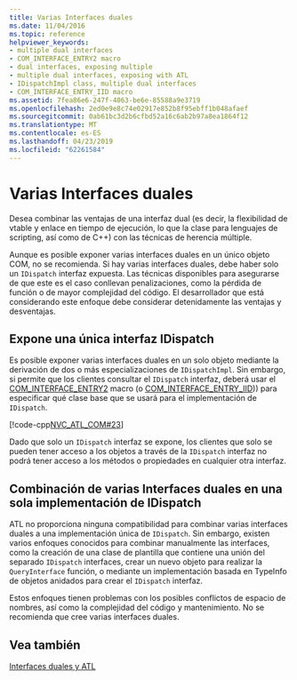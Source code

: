 ```yaml
---
title: Varias Interfaces duales
ms.date: 11/04/2016
ms.topic: reference
helpviewer_keywords:
- multiple dual interfaces
- COM_INTERFACE_ENTRY2 macro
- dual interfaces, exposing multiple
- multiple dual interfaces, exposing with ATL
- IDispatchImpl class, multiple dual interfaces
- COM_INTERFACE_ENTRY_IID macro
ms.assetid: 7fea86e6-247f-4063-be6e-85588a9e3719
ms.openlocfilehash: 2ed0e9e8c74e02917e852b8f95ebff1b048afaef
ms.sourcegitcommit: 0ab61bc3d2b6cfbd52a16c6ab2b97a8ea1864f12
ms.translationtype: MT
ms.contentlocale: es-ES
ms.lasthandoff: 04/23/2019
ms.locfileid: "62261584"
---
```

# <a name="multiple-dual-interfaces"></a>Varias Interfaces duales

Desea combinar las ventajas de una interfaz dual (es decir, la flexibilidad de vtable y enlace en tiempo de ejecución, lo que la clase para lenguajes de scripting, así como de C++) con las técnicas de herencia múltiple.

Aunque es posible exponer varias interfaces duales en un único objeto COM, no se recomienda. Si hay varias interfaces duales, debe haber solo un `IDispatch` interfaz expuesta. Las técnicas disponibles para asegurarse de que este es el caso conllevan penalizaciones, como la pérdida de función o de mayor complejidad del código. El desarrollador que está considerando este enfoque debe considerar detenidamente las ventajas y desventajas.

## <a name="exposing-a-single-idispatch-interface"></a>Expone una única interfaz IDispatch

Es posible exponer varias interfaces duales en un solo objeto mediante la derivación de dos o más especializaciones de `IDispatchImpl`. Sin embargo, si permite que los clientes consultar el `IDispatch` interfaz, deberá usar el [COM_INTERFACE_ENTRY2](reference/com-interface-entry-macros.md#com_interface_entry2) macro (o [COM_INTERFACE_ENTRY_IID](reference/com-interface-entry-macros.md#com_interface_entry_iid))) para especificar qué clase base que se usará para el implementación de `IDispatch`.

[!code-cpp[NVC_ATL_COM#23](../atl/codesnippet/cpp/multiple-dual-interfaces_1.h)]

Dado que solo un `IDispatch` interfaz se expone, los clientes que solo se pueden tener acceso a los objetos a través de la `IDispatch` interfaz no podrá tener acceso a los métodos o propiedades en cualquier otra interfaz.

## <a name="combining-multiple-dual-interfaces-into-a-single-implementation-of-idispatch"></a>Combinación de varias Interfaces duales en una sola implementación de IDispatch

ATL no proporciona ninguna compatibilidad para combinar varias interfaces duales a una implementación única de `IDispatch`. Sin embargo, existen varios enfoques conocidos para combinar manualmente las interfaces, como la creación de una clase de plantilla que contiene una unión del separado `IDispatch` interfaces, crear un nuevo objeto para realizar la `QueryInterface` función, o mediante un implementación basada en TypeInfo de objetos anidados para crear el `IDispatch` interfaz.

Estos enfoques tienen problemas con los posibles conflictos de espacio de nombres, así como la complejidad del código y mantenimiento. No se recomienda que cree varias interfaces duales.

## <a name="see-also"></a>Vea también

[Interfaces duales y ATL](../atl/dual-interfaces-and-atl.md)
